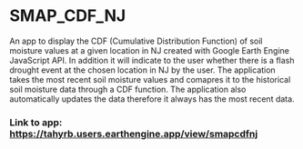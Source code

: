 # SMAP_CDF_NJ
An app to display the CDF (Cumulative Distribution Function) of soil moisture values at a given location in NJ created with Google Earth Engine JavaScript API. In addition it will indicate to the user whether there is a flash drought event at the chosen location in NJ by the user. The application takes the most recent soil moisture values and comapres it to the historical soil moisture data through a CDF function. The application also automatically updates the data therefore it always has the most recent data.

### Link to app: https://tahyrb.users.earthengine.app/view/smapcdfnj
